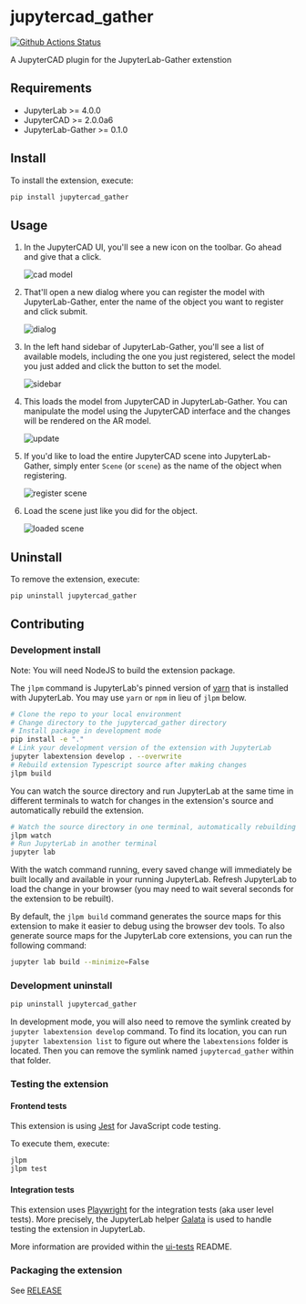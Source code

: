 # jupytercad_gather

[![Github Actions Status](https://github.com/jupytercad/jupytercad-gather/workflows/Build/badge.svg)](https://github.com/jupytercad/jupytercad-gather/actions/workflows/build.yml)

A JupyterCAD plugin for the JupyterLab-Gather extenstion

## Requirements

- JupyterLab >= 4.0.0
- JupyterCAD >= 2.0.0a6
- JupyterLab-Gather >= 0.1.0

## Install

To install the extension, execute:

```bash
pip install jupytercad_gather
```

## Usage

1. In the JupyterCAD UI, you'll see a new icon on the toolbar. Go ahead and give that a click.

   ![cad model](./docs/images/1_cadmodel.png 'CAD Model')

2. That'll open a new dialog where you can register the model with JupyterLab-Gather, enter the name of the object you want to register and click submit.

   ![dialog](./docs/images/2_dialog.png 'Dialog')

3. In the left hand sidebar of JupyterLab-Gather, you'll see a list of available models, including the one you just registered, select the model you just added and click the button to set the model.

   ![sidebar](./docs/images/3_sidebar.png 'Sidebar')

4. This loads the model from JupyterCAD in JupyterLab-Gather. You can manipulate the model using the JupyterCAD interface and the changes will be rendered on the AR model.

   ![update](./docs/images/4_update.png 'Update')

5. If you'd like to load the entire JupyterCAD scene into JupyterLab-Gather, simply enter `Scene` (or `scene`) as the name of the object when registering.

   ![register scene](./docs/images/5_scene.png 'Register Scene')

6. Load the scene just like you did for the object.

   ![loaded scene](./docs/images/6_loaded_scene.png 'Loaded Scene')

## Uninstall

To remove the extension, execute:

```bash
pip uninstall jupytercad_gather
```

## Contributing

### Development install

Note: You will need NodeJS to build the extension package.

The `jlpm` command is JupyterLab's pinned version of
[yarn](https://yarnpkg.com/) that is installed with JupyterLab. You may use
`yarn` or `npm` in lieu of `jlpm` below.

```bash
# Clone the repo to your local environment
# Change directory to the jupytercad_gather directory
# Install package in development mode
pip install -e "."
# Link your development version of the extension with JupyterLab
jupyter labextension develop . --overwrite
# Rebuild extension Typescript source after making changes
jlpm build
```

You can watch the source directory and run JupyterLab at the same time in different terminals to watch for changes in the extension's source and automatically rebuild the extension.

```bash
# Watch the source directory in one terminal, automatically rebuilding when needed
jlpm watch
# Run JupyterLab in another terminal
jupyter lab
```

With the watch command running, every saved change will immediately be built locally and available in your running JupyterLab. Refresh JupyterLab to load the change in your browser (you may need to wait several seconds for the extension to be rebuilt).

By default, the `jlpm build` command generates the source maps for this extension to make it easier to debug using the browser dev tools. To also generate source maps for the JupyterLab core extensions, you can run the following command:

```bash
jupyter lab build --minimize=False
```

### Development uninstall

```bash
pip uninstall jupytercad_gather
```

In development mode, you will also need to remove the symlink created by `jupyter labextension develop`
command. To find its location, you can run `jupyter labextension list` to figure out where the `labextensions`
folder is located. Then you can remove the symlink named `jupytercad_gather` within that folder.

### Testing the extension

#### Frontend tests

This extension is using [Jest](https://jestjs.io/) for JavaScript code testing.

To execute them, execute:

```sh
jlpm
jlpm test
```

#### Integration tests

This extension uses [Playwright](https://playwright.dev/docs/intro) for the integration tests (aka user level tests).
More precisely, the JupyterLab helper [Galata](https://github.com/jupyterlab/jupyterlab/tree/master/galata) is used to handle testing the extension in JupyterLab.

More information are provided within the [ui-tests](./ui-tests/README.md) README.

### Packaging the extension

See [RELEASE](RELEASE.md)
